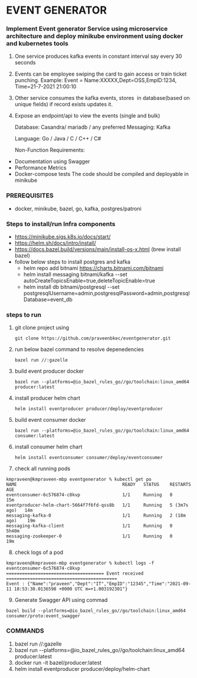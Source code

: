# EVENT GENERATOR

### Implement Event generator Service using microservice architecture and deploy minikube environment using docker and kubernetes tools

1. One service produces kafka events in constant interval say every 30 seconds
2. Events can be employee swiping the card to gain access or train ticket punching. Example: Event = Name:XXXXX,Dept=OSS,EmplD:1234, Time=21-7-2021 21:00:10
3. Other service consumes the kafka events, stores  in database(based on unique fields) if record exists updates it.
4. Expose an endpoint/api to view the events (single and bulk)

   Database: Casandra/ mariadb / any preferred
   Messaging: Kafka

   Language: Go / Java / C / C++ / C#

   Non-Function Requirements:
* Documentation using Swagger
* Performance Metrics
* Docker-compose tests
  The code should be compiled and deployable in minikube

### PREREQUISITES  
* docker, minikube, bazel, go, kafka, postgres/patroni

### Steps to install/run Infra components
* https://minikube.sigs.k8s.io/docs/start/
* https://helm.sh/docs/intro/install/
* https://docs.bazel.build/versions/main/install-os-x.html (brew install bazel)
* follow below steps to install postgres and kafka
  - helm repo add bitnami https://charts.bitnami.com/bitnami
  - helm install messaging bitnami/kafka --set autoCreateTopicsEnable=true,deleteTopicEnable=true
  - helm install db bitnami/postgresql --set postgresqlUsername=admin,postgresqlPassword=admin,postgresqlDatabase=event_db

    
    
### steps to run
1. git clone project using
    ```
    git clone https://github.com/praveenbkec/eventgenerator.git
   ```
2. run below bazel command to resolve depenedencies
    ```
    bazel run //:gazelle
    ```
   
3. build event producer docker
    ``` 
    bazel run --platforms=@io_bazel_rules_go//go/toolchain:linux_amd64 producer:latest
    ```
4. install producer helm chart
    ```
    helm install eventproducer producer/deploy/eventproducer
    ```
3. build event consumer docker
    ```
    bazel run --platforms=@io_bazel_rules_go//go/toolchain:linux_amd64 consumer:latest
    ```   

6. install consumer helm chart
    ```
    helm install eventconsumer consumer/deploy/eventconsumer
    ```
   
7. check all running pods
```
kmpraveen@kmpraveen-mbp eventgenerator % kubectl get po
NAME                                        READY   STATUS    RESTARTS       AGE
eventconsumer-6c576874-c8kvp                1/1     Running   0              15m
eventproducer-helm-chart-5664f7f6fd-qss8b   1/1     Running   5 (3m7s ago)   14m
messaging-kafka-0                           1/1     Running   2 (18m ago)    19m
messaging-kafka-client                      1/1     Running   0              5h40m
messaging-zookeeper-0                       1/1     Running   0              19m
```

8. check logs of a pod
```
kmpraveen@kmpraveen-mbp eventgenerator % kubectl logs -f eventconsumer-6c576874-c8kvp 
===================================== Event received ==========================================
Event : {"Name":"praveen","Dept":"IT","EmpID":"12345","Time":"2021-09-11 18:53:30.0136598 +0000 UTC m=+1.003192301"}
```

9. Generate Swagger API using commad
```bigquery
bazel build --platforms=@io_bazel_rules_go//go/toolchain:linux_amd64 consumer/proto:event_swagger
```

### COMMANDS

1. bazel run //:gazelle
2. bazel run --platforms=@io_bazel_rules_go//go/toolchain:linux_amd64 producer:latest
3. docker run -it bazel/producer:latest
4. helm install eventproducer producer/deploy/helm-chart